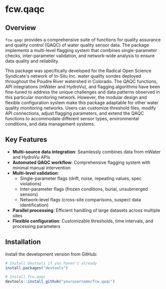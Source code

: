 # fcw.qaqc

## Overview

`fcw.qaqc` provides a comprehensive suite of functions for quality assurance and quality control (QAQC) of water quality sensor data. The package implements a multi-level flagging system that combines single-parameter checks, inter-parameter validation, and network-wide analysis to ensure data quality and reliability.

This package was specifically developed for the Radical Open Science Syndicate's network of In-Situ Inc. water quality sondes deployed throughout the Poudre River watershed in Colorado. The QAQC functions, API integrations (mWater and HydroVu), and flagging algorithms have been fine-tuned to address the unique challenges and data patterns observed in this particular monitoring network. However, the modular design and flexible configuration system make this package adaptable for other water quality monitoring networks. Users can customize threshold files, modify API connections, adjust flagging parameters, and extend the QAQC functions to accommodate different sensor types, environmental conditions, and data management systems.

## Key Features

-   **Multi-source data integration**: Seamlessly combines data from mWater and HydroVu APIs
-   **Automated QAQC workflow**: Comprehensive flagging system with minimal manual intervention
-   **Multi-level validation**:
    -   Single-parameter flags (drift, noise, repeating values, spec violations)
    -   Inter-parameter flags (frozen conditions, burial, unsubmerged sensors)
    -   Network-level flags (cross-site comparisons, suspect data identification)
-   **Parallel processing**: Efficient handling of large datasets across multiple sites
-   **Flexible configuration**: Customizable thresholds, time intervals, and processing parameters

## Installation

Install the development version from GitHub:

``` r
# Install devtools if you haven't already
install.packages("devtools")

# Install fcw.qaqc
devtools::install_github("yourusername/fcw.qaqc")
```
